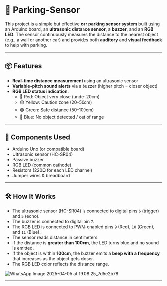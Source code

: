 # 🚗 Parking-Sensor

This project is a simple but effective **car parking sensor system** built using an Arduino board, an **ultrasonic distance sensor**, a **buzzer**, and an **RGB LED**. The sensor continuously measures the distance to the nearest object (e.g., a wall or another car) and provides both **auditory** and **visual feedback** to help with parking.

---

## 📦 Features

- **Real-time distance measurement** using an ultrasonic sensor
- **Variable-pitch sound alerts** via a buzzer (higher pitch = closer object)
- **RGB LED status indication**:
  - 🔴 Red: Object very close (under 20cm)
  - 🟡 Yellow: Caution zone (20–50cm)
  - 🟢 Green: Safe distance (50–100cm)
  - 🔵 Blue: No object detected / out of range

---

## 🔧 Components Used

- Arduino Uno (or compatible board)
- Ultrasonic sensor (HC-SR04)
- Passive buzzer
- RGB LED (common cathode)
- Resistors (220Ω for each LED channel)
- Jumper wires & breadboard

---

## 🛠️ How It Works

- The ultrasonic sensor (HC-SR04) is connected to digital pins `6` (trigger) and `5` (echo).
- The buzzer is connected to digital pin `7`.
- The RGB LED is connected to PWM-enabled pins `9` (Red), `10` (Green), and `11` (Blue).
- The sensor reads distance in centimeters.
- If the distance is **greater than 100cm**, the LED turns blue and no sound is emitted.
- If the object is within **100cm**, the buzzer emits a **beep with a frequency** that increases as the object gets closer.
- The RGB LED color reflects the distance range.

![WhatsApp Image 2025-04-05 at 19 08 25_7d5e2b78](https://github.com/user-attachments/assets/03910286-1329-4473-af7a-7ad62d559ec9)


---

